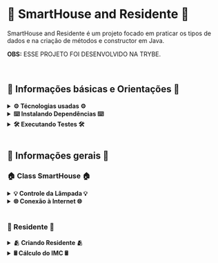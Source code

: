 # 🏡 SmartHouse and Residente 🏡

SmartHouse and Residente é um projeto focado em praticar os tipos de dados e na criação de métodos e constructor em Java.

<strong>OBS:</strong> ESSE PROJETO FOI DESENVOLVIDO NA TRYBE.

<br>

## 📑 Informações básicas e Orientações 📑

<details>
  <summary><strong>⚙️ Técnologias usadas ⚙️</strong></summary><br>
  
  * Java;
  * Maven;
  * Eslint.
</details>

<details>
  <summary><strong>⌨️ Instalando Dependências ⌨️</strong></summary><br>
  
  Execute:  `npm install`
</details>

<details>
  <summary><strong>🛠 Executando Testes 🛠</strong></summary><br>
  
  Para executar todos os testes basta rodar o comando: `mvn test`
  
  Para executar apenas uma classe de testes: `mvn test -Dtest="TestClassName"`
</details>

<br>

## 👥 Informações gerais 👥

### 🏠 Class SmartHouse 🏠

<details>
  <summary><strong>💡 Controle da Lâmpada	💡</strong></summary><br>
  
  1 - Criei um atributo chamado `lampada` do tipo `boolean` para classificar se a lampada está ligada ou apagada;
  
  2 - Para mudar o estado da lampada, utilizei dois métodos: `ligarLampada` e `desligarLampada`;

  3 - Para verificar o estado da lampada, basta chamar o método `isLampadaLigada` que retornará `true` ou `false`. 

</details>

<details>
  <summary><strong>🌐 Conexão à Internet	🌐</strong></summary><br>
  
  1 - Criei um método chamado `conectarInternet` que irá receber o atributo `connectionRate` do tipo `double` e deverá retornar `true`ou `false`;
  
  2 - Para o atributo `connectionRate` ser true, a taxa de conexão deverá ser maior que 0.5, indicando uma conexão bem-sucedida;

  3 - Caso o atributo `connectionRate` for menor ou igual a 0.5, o método deve retornar false, indicando que a conexão falhou.

</details>

<br>

### 👤 Residente 👤

<details>
  <summary><strong>🫂 Criando Residente	🫂</strong></summary><br>
  
  1 - Criei vários atributos chamados: `nome` do tipo `String`, `idade` do tipo `int`, `peso` do tipo `double` e `altura` do tipo `double`;
  
  2 - Criei um constructor para receber os valores do atributos e assim, poder ser acessado.

</details>

<details>
  <summary><strong>🖩 Cálculo do IMC	🖩</strong></summary><br>
  
  1 - Criei um método chamado `calcularImc` que deverá retornar um `double` com o resultado do cálculo do IMC do residente;
  
  2 - Para fazer o cálculo, precisei descobrir o resultado da `alturaAoQuadrado`. Ou seja, multipliquei `altura` pela `altura`;

  3 - Após descobrir o valor de `alturaAoQuadrado`, dividi `peso` por `alturaAoQuadrado`.

</details>

